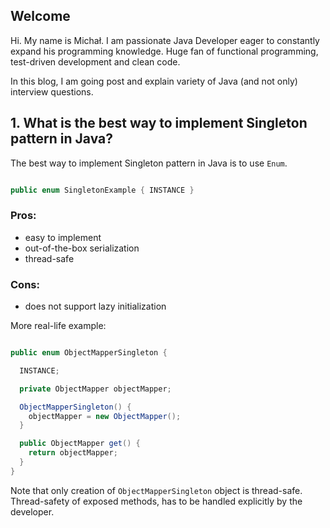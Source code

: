 ## Welcome

Hi. My name is Michał. I am passionate Java Developer eager to constantly expand his programming knowledge. Huge fan of functional programming, test-driven development and clean code.

In this blog, I am going post and explain variety of Java (and not only) interview questions.

## 1. What is the best way to implement Singleton pattern in Java?

The best way to implement Singleton pattern in Java is to use `Enum`. 

```java

public enum SingletonExample { INSTANCE }

```

### Pros:
* easy to implement
* out-of-the-box serialization
* thread-safe

### Cons:
* does not support lazy initialization

More real-life example:

```java

public enum ObjectMapperSingleton {

  INSTANCE;

  private ObjectMapper objectMapper;

  ObjectMapperSingleton() {
    objectMapper = new ObjectMapper();
  }

  public ObjectMapper get() {
    return objectMapper;
  }
}

```

Note that only creation of `ObjectMapperSingleton` object is thread-safe. Thread-safety of exposed methods, has to 
be handled explicitly by the developer. 
